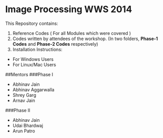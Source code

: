 Image Processing WWS 2014
=====================================

This Repository contains:

1. Reference Codes ( For all Modules which were covered )
2. Codes written by attendees of the workshop.
(In two folders, **Phase-1 Codes** and **Phase-2 Codes** respectively)
3. Installation Instructions:
  - For Windows Users
  - For Linux/Mac Users

##Mentors
###Phase I
* Abhinav Jain
* Abhinav Aggarwalla
* Shrey Garg
* Arnav Jain

###Phase II
* Abhinav Jain
* Udai Bhardwaj
* Arun Patro
